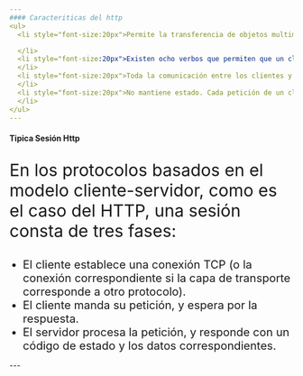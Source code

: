 ```yaml
---
#### Caracteriticas del http
<ul>
  <li style="font-size:20px">Permite la transferencia de objetos multimedia, codificando los archivos binarios en cadenas de caracteres. El contenido de cada objeto intercambiado está identificado por su clasificación MIME

  </li>
  <li style="font-size:20px">Existen ocho verbos que permiten que un cliente pueda dialogar con el servidor.Los tres más utilizados son: GET, para recoger un objeto, POST, para enviar información al servidor y HEAD, para solicitar las características de un objeto(por ejemplo,la fecha de modificación de un documento HTML).
  </li>
  <li style="font-size:20px">Toda la comunicación entre los clientes y servidores se realiza a partir de caracteres US-ASCII de 7 bits.
  </li>
  <li style="font-size:20px">No mantiene estado. Cada petición de un cliente a un servidor no es influida por las transacciones anteriores. El servidor trata cada petición como una operación totalmente independiente del resto.
  </li>
</ul>
---
```

#### Tipica Sesión Http

<p style="font-size:30px">En los protocolos basados en el modelo cliente-servidor, como es el caso del HTTP, una sesión consta de tres fases:

</p>
<ul>  
  <li style="font-size:20px">El cliente establece una conexión TCP (o la conexión correspondiente si la capa de transporte corresponde a otro protocolo).
  </li>
  <li style="font-size:20px">El cliente manda su petición, y espera por la respuesta.
  </li>
  <li style="font-size:20px">El servidor procesa la petición, y responde con un código de estado y los datos correspondientes. 
  </li>
</ul>
---
